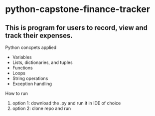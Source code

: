 # python-capstone-finance-tracker
## This is program for users to record, view and track their expenses.

Python concpets applied
- Variables
- Lists, dictionaries, and tuples
- Functions
- Loops
- String operations
- Exception handling

How to run
  1. option 1: download the .py and run it in IDE of choice
  2. option 2: clone repo and run

